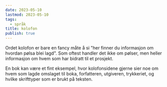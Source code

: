 ```yaml
---
date: 2023-05-10
lastmod: 2023-05-10
tags:
  - språk
title: kolofon
publish: true
---
```


Ordet kolofon er bare en fancy måte å si "her finner du informasjon om hvordan pølsa blei lagd". Som oftest handler det ikke om pølser, men heller informasjon om hvem som har bidratt til et prosjekt.

En bok kan være et fint eksempel, hvor kolofonsidene gjerne sier noe om hvem som lagde omslaget til boka, forfatteren, utgiveren, trykkeriet, og hvilke skrifttyper som er brukt på teksten.

